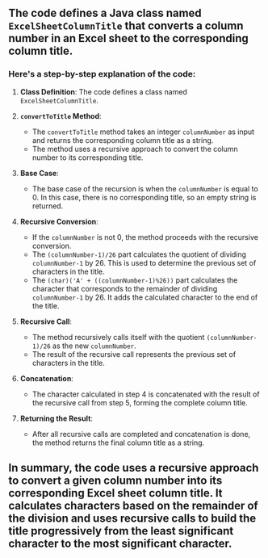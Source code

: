 ## The code defines a Java class named `ExcelSheetColumnTitle` that converts a column number in an Excel sheet to the corresponding column title.

### Here's a step-by-step explanation of the code:

1. **Class Definition**: The code defines a class named `ExcelSheetColumnTitle`.

2. **`convertToTitle` Method**:
   - The `convertToTitle` method takes an integer `columnNumber` as input and returns the corresponding column title as a string.
   - The method uses a recursive approach to convert the column number to its corresponding title.

3. **Base Case**:
   - The base case of the recursion is when the `columnNumber` is equal to 0. In this case, there is no corresponding title, so an empty string is returned.

4. **Recursive Conversion**:
   - If the `columnNumber` is not 0, the method proceeds with the recursive conversion.
   - The `(columnNumber-1)/26` part calculates the quotient of dividing `columnNumber-1` by 26. This is used to determine the previous set of characters in the title.
   - The `(char)('A' + ((columnNumber-1)%26))` part calculates the character that corresponds to the remainder of dividing `columnNumber-1` by 26. It adds the calculated character to the end of the title.

5. **Recursive Call**:
   - The method recursively calls itself with the quotient `(columnNumber-1)/26` as the new `columnNumber`.
   - The result of the recursive call represents the previous set of characters in the title.

6. **Concatenation**:
   - The character calculated in step 4 is concatenated with the result of the recursive call from step 5, forming the complete column title.

7. **Returning the Result**:
   - After all recursive calls are completed and concatenation is done, the method returns the final column title as a string.

## In summary, the code uses a recursive approach to convert a given column number into its corresponding Excel sheet column title. It calculates characters based on the remainder of the division and uses recursive calls to build the title progressively from the least significant character to the most significant character.
